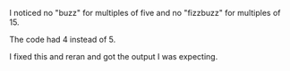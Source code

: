 I noticed no "buzz" for multiples of five and no "fizzbuzz" for multiples of
15.

The code had 4 instead of 5.

I fixed this and reran and got the output I was expecting.